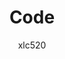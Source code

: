 ---
author: xlc520
title: Code
description: Code分类
date: 
category: Code
tag: Code
article: true
dateline: true
icon: 
password: 
---